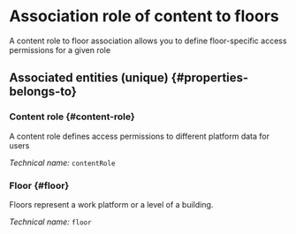 # Association role of content to floors
<!--- THIS FILE IS GENERATED PLEASE DO NOT EDIT IT DIRECTLY --->

A content role to floor association allows you to define floor-specific access permissions for a given role

<OH code="contentRoleToFloor"/>







## Associated entities (unique) {#properties-belongs-to}

### Content role {#content-role}

A content role defines access permissions to different platform data for users

*Technical name:* ```contentRole```
<PH code="contentRoleToFloor:contentRole"/>

### Floor {#floor}

Floors represent a work platform or a level of a building.

*Technical name:* ```floor```
<PH code="contentRoleToFloor:floor"/>





